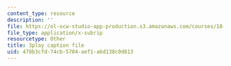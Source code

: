 ```yaml
---
content_type: resource
description: ''
file: https://ol-ocw-studio-app-production.s3.amazonaws.com/courses/18-650-statistics-for-applications-fall-2016/478b3cfd74cb5704aef1a6d138c0d813_phbw9r1iUDI.vtt
file_type: application/x-subrip
resourcetype: Other
title: 3play caption file
uid: 478b3cfd-74cb-5704-aef1-a6d138c0d813
---
```

